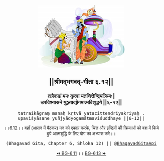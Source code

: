 <center><img src="../../asset/BG.png" alt="#API #bhagavadgitaapi #slok #nodejs #js #api #gitaapi #krishna #hinduism #vedic #ISKCON #shreemadbhagavadgita #technology"/>
<h2>||श्रीमद्‍भगवद्‍-गीता ६.१२||</h2>
<h3>तत्रैकाग्रं मनः कृत्वा यतचित्तेन्द्रियक्रियः |<br/>उपविश्यासने युञ्ज्याद्योगमात्मविशुद्धये ||६-१२||</h3>
<pre>tatraikāgraṃ manaḥ kṛtvā yatacittendriyakriyaḥ .<br/>upaviśyāsane yuñjyādyogamātmaviśuddhaye ||6-12||</pre>
<p>।।6.12।। वहाँ (आसन में बैठकर) मन को एकाग्र करके, चित्त और इन्द्रियों की क्रियाओं को वश में किये हुये आत्मशुद्धि के लिए योग का अभ्यास करे।।</p>
<pre>(Bhagavad Gita, Chapter 6, Shloka 12) || <a href="https://twitter.com/bhagavadgitaapi">@BhagavadGitaApi</a></pre><a href="../../6/11">⏪  BG-6.11</a><b>        ।।        </b><a href="../../6/13">BG-6.13  ⏩</a></center></center>